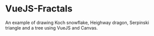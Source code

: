 # VueJS-Fractals
An example of drawing Koch snowflake, Heighway dragon, Serpinski triangle and a tree using VueJS and Canvas.
